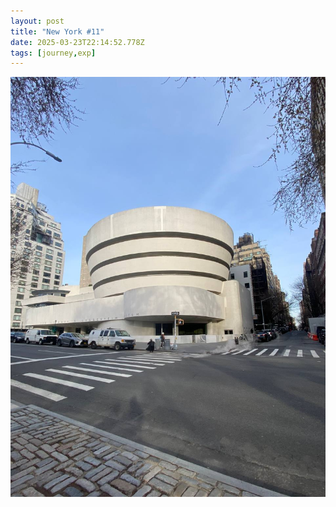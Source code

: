 ```yaml
---
layout: post
title: "New York #11"
date: 2025-03-23T22:14:52.778Z
tags: [journey,exp]
---
```


![New York #11](/assets/images/2025-03-23-image221452.png)

